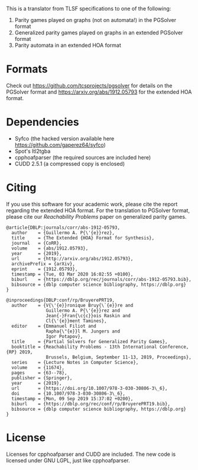 This is a translator from TLSF specifications to one of the following:
1. Parity games played on graphs (not on automata!) in the PGSolver format
2. Generalized parity games played on graphs in an extended PGSolver format
3. Parity automata in an extended HOA format

# Formats
Check out https://github.com/tcsprojects/pgsolver for details on the PGSolver
format and https://arxiv.org/abs/1912.05793 for the extended HOA format.

# Dependencies
* Syfco (the hacked version available here https://github.com/gaperez64/syfco)
* Spot's ltl2tgba
* cpphoafparser (the required sources are included here)
* CUDD 2.5.1 (a compressed copy is enclosed)

# Citing
If you use this software for your academic work, please cite the report
regarding the extended HOA format. For the translation to PGSolver format,
please cite our _Reachability Problems_ paper on generalized parity games.

```
@article{DBLP:journals/corr/abs-1912-05793,
  author    = {Guillermo A. P{\'{e}}rez},
  title     = {The Extended {HOA} Format for Synthesis},
  journal   = {CoRR},
  volume    = {abs/1912.05793},
  year      = {2019},
  url       = {http://arxiv.org/abs/1912.05793},
  archivePrefix = {arXiv},
  eprint    = {1912.05793},
  timestamp = {Tue, 03 Mar 2020 16:02:55 +0100},
  biburl    = {https://dblp.org/rec/journals/corr/abs-1912-05793.bib},
  bibsource = {dblp computer science bibliography, https://dblp.org}
}

@inproceedings{DBLP:conf/rp/BruyerePRT19,
  author    = {V{\'{e}}ronique Bruy{\`{e}}re and
               Guillermo A. P{\'{e}}rez and
               Jean{-}Fran{\c{c}}ois Raskin and
               Cl{\'{e}}ment Tamines},
  editor    = {Emmanuel Filiot and
               Rapha{\"{e}}l M. Jungers and
               Igor Potapov},
  title     = {Partial Solvers for Generalized Parity Games},
  booktitle = {Reachability Problems - 13th International Conference, {RP} 2019,
               Brussels, Belgium, September 11-13, 2019, Proceedings},
  series    = {Lecture Notes in Computer Science},
  volume    = {11674},
  pages     = {63--78},
  publisher = {Springer},
  year      = {2019},
  url       = {https://doi.org/10.1007/978-3-030-30806-3\_6},
  doi       = {10.1007/978-3-030-30806-3\_6},
  timestamp = {Mon, 09 Sep 2019 15:37:02 +0200},
  biburl    = {https://dblp.org/rec/conf/rp/BruyerePRT19.bib},
  bibsource = {dblp computer science bibliography, https://dblp.org}
}
```

# License
Licenses for cpphoafparser and CUDD are included. The new code is licensed
under GNU LGPL, just like cpphoafparser.
